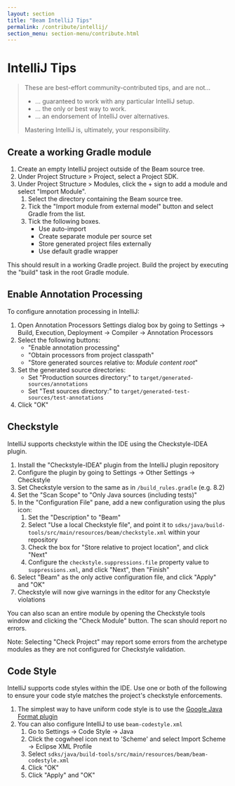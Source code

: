 ```yaml
---
layout: section
title: "Beam IntelliJ Tips"
permalink: /contribute/intellij/
section_menu: section-menu/contribute.html
---
```


# IntelliJ Tips

> These are best-effort community-contributed tips, and are not...
>
> - ... guaranteed to work with any particular IntelliJ setup.
> - ... the only or best way to work.
> - ... an endorsement of IntelliJ over alternatives.
>
> Mastering IntelliJ is, ultimately, your responsibility.

## Create a working Gradle module

1. Create an empty IntelliJ project outside of the Beam source tree.
2. Under Project Structure > Project, select a Project SDK.
3. Under Project Structure > Modules, click the + sign to add a module and select "Import Module".
    1. Select the directory containing the Beam source tree.
    2. Tick the "Import module from external model" button and select Gradle from the list.
    3. Tick the following boxes.
       * Use auto-import
       * Create separate module per source set
       * Store generated project files externally
       * Use default gradle wrapper

This should result in a working Gradle project. Build the project by executing the "build" task in
the root Gradle module.

## Enable Annotation Processing

To configure annotation processing in IntelliJ:

1. Open Annotation Processors Settings dialog box by going to Settings ->
   Build, Execution, Deployment -> Compiler -> Annotation Processors
2. Select the following buttons:
   * "Enable annotation processing"
   * "Obtain processors from project classpath"
   * "Store generated sources relative to: _Module content root_"
3. Set the generated source directories:
   * Set "Production sources directory:" to `target/generated-sources/annotations`
   * Set "Test sources directory:" to `target/generated-test-sources/test-annotations`
4. Click "OK"

## Checkstyle

IntelliJ supports checkstyle within the IDE using the Checkstyle-IDEA plugin.

1. Install the "Checkstyle-IDEA" plugin from the IntelliJ plugin repository
2. Configure the plugin by going to Settings -> Other Settings -> Checkstyle
3. Set Checkstyle version to the same as in `/build_rules.gradle` (e.g. 8.2)
4. Set the "Scan Scope" to "Only Java sources (including tests)"
5. In the "Configuration File" pane, add a new configuration using the plus icon:
    1. Set the "Description" to "Beam"
    2. Select "Use a local Checkstyle file", and point it to
      `sdks/java/build-tools/src/main/resources/beam/checkstyle.xml` within
      your repository
    3. Check the box for "Store relative to project location", and click
      "Next"
    4. Configure the `checkstyle.suppressions.file` property value to
      `suppressions.xml`, and click "Next", then "Finish"
6. Select "Beam" as the only active configuration file, and click "Apply" and
   "OK"
7. Checkstyle will now give warnings in the editor for any Checkstyle
   violations

You can also scan an entire module by opening the Checkstyle tools window and
clicking the "Check Module" button. The scan should report no errors.

Note: Selecting "Check Project" may report some errors from the archetype
modules as they are not configured for Checkstyle validation.

## Code Style

IntelliJ supports code styles within the IDE. Use one or both of the following
to ensure your code style matches the project's checkstyle enforcements.

1. The simplest way to have uniform code style is to use the
   [Google Java Format
   plugin](https://plugins.jetbrains.com/plugin/8527-google-java-format)
2. You can also configure IntelliJ to use `beam-codestyle.xml`
    1. Go to Settings -> Code Style -> Java
    2. Click the cogwheel icon next to 'Scheme' and select Import Scheme -> Eclipse XML Profile
    3. Select `sdks/java/build-tools/src/main/resources/beam/beam-codestyle.xml`
    4. Click "OK"
    5. Click "Apply" and "OK"

